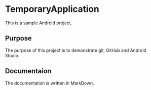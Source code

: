 # TemporaryApplication

This is a sample Android project.

## Purpose

The purpose of this project is to demonstrate git, GitHub and Android Studio.

## Documentaion

The documentation is written in MarkDown.
